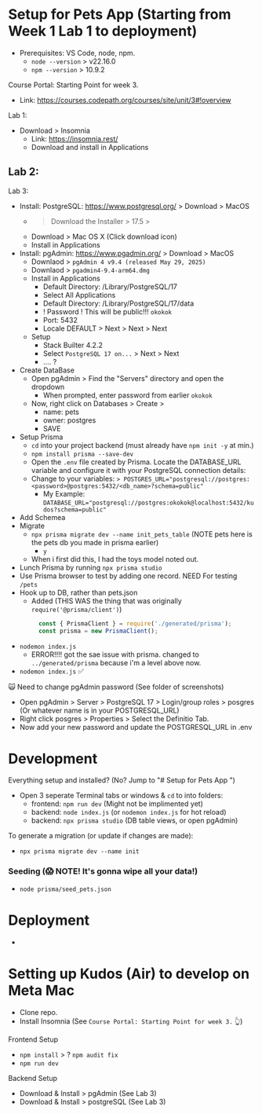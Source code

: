 # Setup for Pets App (Starting from Week 1 Lab 1 to deployment)
- Prerequisites: VS Code, node, npm.
  - `node --version` > v22.16.0
  - `npm --version` > 10.9.2

Course Portal: Starting Point for week 3.
- Link: https://courses.codepath.org/courses/site/unit/3#!overview

Lab 1:
- Download > Insomnia
  - Link: https://insomnia.rest/
  - Download and install in Applications

Lab 2: 
- 

Lab 3: 
- Install: PostgreSQL: https://www.postgresql.org/ > Download > MacOS 
  - > Download the Installer > 17.5 > 
  - Download > Mac OS X (Click download icon)
  - Install in Applications
- Install: pgAdmin: https://www.pgadmin.org/ > Download > MacOS
  - Downlaod > `pgAdmin 4 v9.4 (released May 29, 2025)`
  - Downlaod > `pgadmin4-9.4-arm64.dmg`
  - Install in Applications
    - Default Directory: /Library/PostgreSQL/17
    - Select All Applications
    - Default Directory: /Library/PostgreSQL/17/data
    - ! Password ! This will be public!!! `okokok`
    - Port: 5432
    - Locale DEFAULT > Next > Next > Next
  - Setup
    - Stack Builter 4.2.2
    - Select `PostgreSQL 17 on...` > Next > Next
    - .... ? 
- Create DataBase
  - Open pgAdmin > Find the "Servers" directory and open the dropdown 
    - When prompted, enter password from earlier `okokok`
  - Now, right click on Databases > Create > 
    - name: pets
    - owner: postgres
    - SAVE
- Setup Prisma
   - `cd` into your project backend (must already have `npm init -y` at min.)
   - `npm install prisma --save-dev`
   - Open the `.env` file created by Prisma. Locate the DATABASE_URL variable and configure it with your PostgreSQL connection details: 
   - Change to your variables: `> POSTGRES_URL="postgresql://postgres:<password>@postgres:5432/<db_name>?schema=public"`
     - My Example: `DATABASE_URL="postgresql://postgres:okokok@localhost:5432/kudos?schema=public"`
- Add Schemea
- Migrate
  - `npx prisma migrate dev --name init_pets_table` (NOTE pets here is the pets db you made in prisma earlier)
    - `y`
  - When i first did this, I had the toys model noted out. 
- Lunch Prisma by running `npx prisma studio`
- Use Prisma browser to test by adding one record. NEED For testing `/pets`
- Hook up to DB, rather than pets.json
  - Added (THIS WAS the thing that was originally `require('@prisma/client')`)
    ```javascript
      const { PrismaClient } = require('./generated/prisma');
      const prisma = new PrismaClient();
    ```
- `nodemon index.js` 
  - ERROR!!!! got the sae issue with prisma. changed to `../generated/prisma` because i'm a level above now.
- `nodemon index.js` ✅

🙀 Need to change pgAdmin password (See folder of screenshots)
- Open pgAdmin > Server > PostgreSQL 17 > Login/group roles > posgres (Or whatever name is in your POSTGRESQL_URL)
- Right click posgres > Properties > Select the Definitio Tab. 
- Now add your new password and update the POSTGRESQL_URL in .env


# Development

Everything setup and installed? (No? Jump to "# Setup for Pets App ")
- Open 3 seperate Terminal tabs or windows & `cd` to into folders: 
  - frontend: `npm run dev` (Might not be implimented yet)
  - backend: `node index.js` (or `nodemon index.js` for hot reload)
  - backend: `npx prisma studio` (DB table views, or open pgAdmin)

To generate a migration (or update if changes are made):
- `npx prisma migrate dev --name init`

### Seeding (😱 NOTE! It's gonna wipe all your data!)
- `node prisma/seed_pets.json`


# Deployment
-


# Setting up Kudos (Air) to develop on Meta Mac
- Clone repo.
- Install Insomnia (See `Course Portal: Starting Point for week 3.` 👆)

Frontend Setup
- `npm install` > ? `npm audit fix`
- `npm run dev`

Backend Setup
- Download & Install > pgAdmin (See Lab 3)
- Download & Install > postgreSQL (See Lab 3)